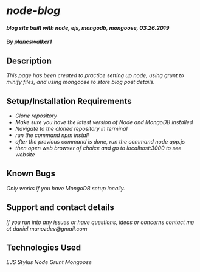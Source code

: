 # _node-blog_

#### _blog site built with node, ejs, mongodb, mongoose, 03.26.2019_

#### By _**planeswalker1**_

## Description

_This page has been created to practice setting up node, using grunt to minify files, and using mongoose to store blog post details._

## Setup/Installation Requirements

* _Clone repository_
* _Make sure you have the latest version of Node and MongoDB installed_
* _Navigate to the cloned repository in terminal_
* _run the command npm install_
* _after the previous command is done, run the command node app.js_
* _then open web browser of choice and go to localhost:3000 to see website_

## Known Bugs

_Only works if you have MongoDB setup locally._

## Support and contact details

_If you run into any issues or have questions, ideas or concerns contact me at daniel.munozdev@gmail.com_

## Technologies Used

_EJS_
_Stylus_
_Node_
_Grunt_
_Mongoose_